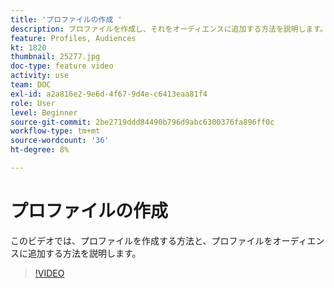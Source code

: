 ```yaml
---
title: 'プロファイルの作成 '
description: プロファイルを作成し、それをオーディエンスに追加する方法を説明します。
feature: Profiles, Audiences
kt: 1820
thumbnail: 25277.jpg
doc-type: feature video
activity: use
team: DOC
exl-id: a2a816e2-9e6d-4f67-9d4e-c6413eaa81f4
role: User
level: Beginner
source-git-commit: 2be2719ddd84490b796d9abc6300376fa896ff0c
workflow-type: tm+mt
source-wordcount: '36'
ht-degree: 8%

---
```


# プロファイルの作成

このビデオでは、プロファイルを作成する方法と、プロファイルをオーディエンスに追加する方法を説明します。

>[!VIDEO](https://video.tv.adobe.com/v/25277/?quality=12)
